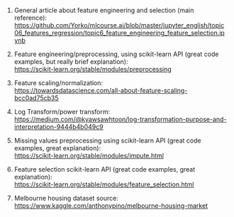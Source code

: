 1. General article about feature engineering and selection (main reference):
https://github.com/Yorko/mlcourse.ai/blob/master/jupyter_english/topic06_features_regression/topic6_feature_engineering_feature_selection.ipynb    

2. Feature engineering/preprocessing, using scikit-learn API (great code examples, but really brief explanation):    
https://scikit-learn.org/stable/modules/preprocessing    

3. Feature scaling/normalization:     
https://towardsdatascience.com/all-about-feature-scaling-bcc0ad75cb35    

4. Log Transform/power transform:    
https://medium.com/@kyawsawhtoon/log-transformation-purpose-and-interpretation-9444b4b049c9    

6. Missing values preprocessing using scikit-learn API (great code examples, great explanation):    
https://scikit-learn.org/stable/modules/impute.html    

7. Feature selection scikit-learn API (great code examples, great explanation):   
https://scikit-learn.org/stable/modules/feature_selection.html    

8. Melbourne housing dataset source:    
https://www.kaggle.com/anthonypino/melbourne-housing-market